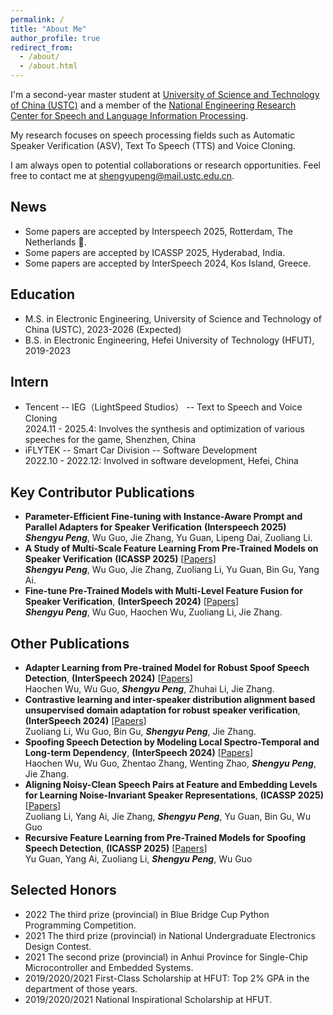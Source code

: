 ```yaml
---
permalink: /
title: "About Me"
author_profile: true
redirect_from: 
  - /about/
  - /about.html
---
```


I'm a second-year master student at [University of Science and Technology of China (USTC)](https://en.ustc.edu.cn/) and a member of the [National Engineering Research Center for Speech and Language Information Processing](https://nelslip.ustc.edu.cn/main.htm).

My research focuses on speech processing fields such as Automatic Speaker Verification (ASV), Text To Speech (TTS) and Voice Cloning.

I am always open to potential collaborations or research opportunities. 
Feel free to contact me at [shengyupeng@mail.ustc.edu.cn](mailto:shengyupeng@mail.ustc.edu.cn).

## News 
- Some papers are accepted by Interspeech 2025, Rotterdam, The Netherlands 🎉.
- Some papers are accepted by ICASSP 2025, Hyderabad, India.
- Some papers are accepted by InterSpeech 2024, Kos Island, Greece.

## Education 

* M.S. in Electronic Engineering, University of Science and Technology of China (USTC), 2023-2026 (Expected)
* B.S. in Electronic Engineering, Hefei University of Technology (HFUT), 2019-2023

## Intern 
* Tencent -- IEG（LightSpeed Studios） -- Text to Speech and Voice Cloning  
2024.11 - 2025.4: Involves the synthesis and optimization of various speeches for the game, Shenzhen, China
* iFLYTEK -- Smart Car Division -- Software Development  
2022.10 - 2022.12: Involved in software development, Hefei, China



## Key Contributor Publications
- **Parameter-Efficient Fine-tuning with Instance-Aware Prompt and Parallel Adapters for Speaker Verification** **(Interspeech 2025)**  
***Shengyu Peng***, Wu Guo, Jie Zhang, Yu Guan, Lipeng Dai, Zuoliang Li.
- **A Study of Multi-Scale Feature Learning From Pre-Trained Models on Speaker Verification** **(ICASSP 2025)** [[Papers](https://ieeexplore.ieee.org/stamp/stamp.jsp?tp=&arnumber=10887949)]  
***Shengyu Peng***, Wu Guo, Jie Zhang, Zuoliang Li, Yu Guan, Bin Gu, Yang Ai.
- **Fine-tune Pre-Trained Models with Multi-Level Feature Fusion for Speaker Verification**, **(InterSpeech 2024)** [[Papers](https://www.isca-archive.org/interspeech_2024/peng24_interspeech.pdf)]  
***Shengyu Peng***, Wu Guo, Haochen Wu, Zuoliang Li, Jie Zhang. 


## Other Publications
- **Adapter Learning from Pre-trained Model for Robust Spoof Speech Detection**, **(InterSpeech 2024)** [[Papers](https://www.isca-archive.org/interspeech_2024/wu24c_interspeech.pdf)]  
Haochen Wu, Wu Guo, ***Shengyu Peng***, Zhuhai Li, Jie Zhang.
- **Contrastive learning and inter-speaker distribution alignment based unsupervised domain adaptation for robust speaker verification**, **(InterSpeech 2024)** [[Papers](https://www.isca-archive.org/interspeech_2024/li24u_interspeech.pdf)]  
Zuoliang Li, Wu Guo, Bin Gu, ***Shengyu Peng***, Jie Zhang.
- **Spoofing Speech Detection by Modeling Local Spectro-Temporal and Long-term Dependency**, **(InterSpeech 2024)** [[Papers](https://www.isca-archive.org/interspeech_2024/wu24b_interspeech.pdf)]  
Haochen Wu, Wu Guo, Zhentao Zhang, Wenting Zhao, ***Shengyu Peng***, Jie Zhang.
- **Aligning Noisy-Clean Speech Pairs at Feature and Embedding Levels for Learning Noise-Invariant Speaker Representations**, **(ICASSP 2025)** [[Papers](https://ieeexplore.ieee.org/stamp/stamp.jsp?tp=&arnumber=10889792)]  
Zuoliang Li, Yang Ai, Jie Zhang, ***Shengyu Peng***, Yu Guan, Bin Gu, Wu Guo
- **Recursive Feature Learning from Pre-Trained Models for Spoofing Speech Detection**, **(ICASSP 2025)** [[Papers](https://ieeexplore.ieee.org/stamp/stamp.jsp?tp=&arnumber=10888985)]  
Yu Guan, Yang Ai, Zuoliang Li, ***Shengyu Peng***, Wu Guo




<!-- - **LASS: A Novel and Economical Data Augmentation Framework Based on Language Models for Debiasing Opinion Summarization**, Yanyue Zhang, Pengfei Li, **Yilong Lai**, Deyu Zhou, Yulan He. (**COLING 2025**)[[Papers](https://arxiv.org/pdf/2403.07693)]
- **Opinions Are Not Always Positive: Debiasing Opinion Summarization with Model-Specific and Model-Agnostic Methods**, Yanyue Zhang, ***Yilong Lai***, Zhenglin Wang, Pengfei Li, Deyu Zhou, Yulan He. (**LREC-COLING 2024**) [[Papers](https://aclanthology.org/2024.lrec-main.1094.pdf)] -->



## Selected Honors
- 2022    The third prize (provincial) in Blue Bridge Cup Python Programming Competition.
- 2021    The third prize (provincial) in National Undergraduate Electronics Design Contest.
- 2021    The second prize (provincial) in Anhui Province for Single-Chip Microcontroller and Embedded Systems.
- 2019/2020/2021    First-Class Scholarship at HFUT: Top 2% GPA in the department of those years.
- 2019/2020/2021    National Inspirational Scholarship at HFUT.